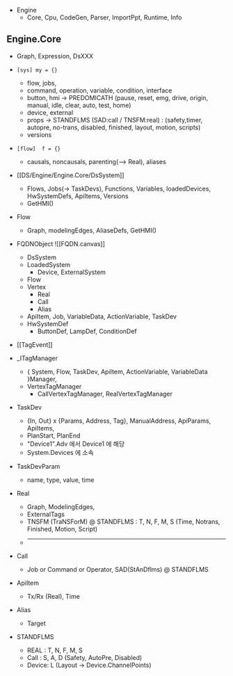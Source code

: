- Engine
	- Core, Cpu, CodeGen, Parser, ImportPpt, Runtime, Info
## Engine.Core
-  Graph, Expression, DsXXX
- `[sys] my = {}`
	- flow, jobs, 
	- command, operation, variable, condition, interface
	- button, hmi   -> PREDOMICATH (pause, reset, emg, drive, origin, manual, idle, clear, auto, test, home)
	- device, external
	- props             -> STANDFLMS   (SAD:call / TNSFM:real) : (safety,timer, autopre, no-trans, disabled, finished, layout, motion, scripts)
	- versions
- `[flow]  f = {}`
	- causals, noncausals, parenting(--> Real), aliases

- [[DS/Engine/Engine.Core/DsSystem]]
	- Flows, Jobs(-> TaskDevs), Functions, Variables,  loadedDevices, HwSystemDefs, ApiItems,  Versions
	- GetHMI()
- Flow
	- Graph, modelingEdges, AliaseDefs, GetHMI()
- FQDNObject ![[FQDN.canvas]]
	- DsSystem
	- LoadedSystem
		- Device, ExternalSystem
	- Flow
	- Vertex
		- Real
		- Call
		- Alias
	- ApiItem, Job, VariableData, ActionVariable, TaskDev
	- HwSystemDef
		- ButtonDef, LampDef, ConditionDef
- [[TagEvent]]
- _ITagManager
	- { System, Flow, TaskDev, ApiItem, ActionVariable, VariableData  }Manager,
	- VertexTagManager
		- CallVertexTagManager, RealVertexTagManager
- TaskDev
	- {In, Out} x {Params, Address, Tag}, ManualAddress, ApiParams, ApiItems, 
	- PlanStart, PlanEnd
	- "Device1".Adv 에서 Device1 에 해당
	- System.Devices 에 소속
- TaskDevParam
	- name, type, value, time
- Real
	- Graph, ModelingEdges,
	- ExternalTags
	- TNSFM (TraNSForM) @ STANDFLMS : T, N, F, M, S (Time, Notrans, Finished, Motion, Script)
	-  _    _   _   _ _
- Call
	- Job or Command or Operator, SAD(StAnDflms) @ STANDFLMS 
- ApiItem
	- Tx/Rx (Real), Time
- Alias
	- Target
- STANDFLMS
	- REAL : T, N, F, M, S
	- Call : S, A, D (Safety, AutoPre, Disabled)
	- Device: L (Layout -> Device.ChannelPoints)